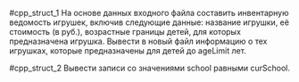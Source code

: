 #cpp_struct_1
На основе данных входного файла составить инвентарную ведомость игрушек, включив следующие данные: название игрушки,
её стоимость (в руб.), возрастные границы детей, для которых предназначена игрушка. Вывести в новый файл информацию
о тех игрушках, которые предназначены для детей до ageLimit лет.

#cpp_struct_2
Вывести записи со значениями school равными curSchool.
